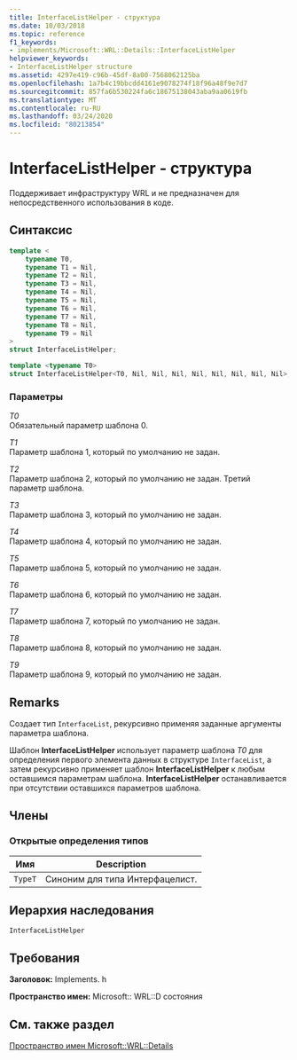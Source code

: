 ```yaml
---
title: InterfaceListHelper - структура
ms.date: 10/03/2018
ms.topic: reference
f1_keywords:
- implements/Microsoft::WRL::Details::InterfaceListHelper
helpviewer_keywords:
- InterfaceListHelper structure
ms.assetid: 4297e419-c96b-45df-8a00-7568062125ba
ms.openlocfilehash: 1a7b4c19bbcdd4161e9078274f18f96a48f9e7d7
ms.sourcegitcommit: 857fa6b530224fa6c18675138043aba9aa0619fb
ms.translationtype: MT
ms.contentlocale: ru-RU
ms.lasthandoff: 03/24/2020
ms.locfileid: "80213854"
---
```

# <a name="interfacelisthelper-structure"></a>InterfaceListHelper - структура

Поддерживает инфраструктуру WRL и не предназначен для непосредственного использования в коде.

## <a name="syntax"></a>Синтаксис

```cpp
template <
    typename T0,
    typename T1 = Nil,
    typename T2 = Nil,
    typename T3 = Nil,
    typename T4 = Nil,
    typename T5 = Nil,
    typename T6 = Nil,
    typename T7 = Nil,
    typename T8 = Nil,
    typename T9 = Nil
>
struct InterfaceListHelper;

template <typename T0>
struct InterfaceListHelper<T0, Nil, Nil, Nil, Nil, Nil, Nil, Nil, Nil>;
```

### <a name="parameters"></a>Параметры

*T0*<br/>
Обязательный параметр шаблона 0.

*T1*<br/>
Параметр шаблона 1, который по умолчанию не задан.

*T2*<br/>
Параметр шаблона 2, который по умолчанию не задан. Третий параметр шаблона.

*T3*<br/>
Параметр шаблона 3, который по умолчанию не задан.

*T4*<br/>
Параметр шаблона 4, который по умолчанию не задан.

*T5*<br/>
Параметр шаблона 5, который по умолчанию не задан.

*T6*<br/>
Параметр шаблона 6, который по умолчанию не задан.

*T7*<br/>
Параметр шаблона 7, который по умолчанию не задан.

*T8*<br/>
Параметр шаблона 8, который по умолчанию не задан.

*T9*<br/>
Параметр шаблона 9, который по умолчанию не задан.

## <a name="remarks"></a>Remarks

Создает тип `InterfaceList`, рекурсивно применяя заданные аргументы параметра шаблона.

Шаблон **InterfaceListHelper** использует параметр шаблона *T0* для определения первого элемента данных в структуре `InterfaceList`, а затем рекурсивно применяет шаблон **InterfaceListHelper** к любым оставшимся параметрам шаблона. **InterfaceListHelper** останавливается при отсутствии оставшихся параметров шаблона.

## <a name="members"></a>Члены

### <a name="public-typedefs"></a>Открытые определения типов

|Имя|Description|
|----------|-----------------|
|`TypeT`|Синоним для типа Интерфацелист.|

## <a name="inheritance-hierarchy"></a>Иерархия наследования

`InterfaceListHelper`

## <a name="requirements"></a>Требования

**Заголовок:** Implements. h

**Пространство имен:** Microsoft:: WRL::D состояния

## <a name="see-also"></a>См. также раздел

[Пространство имен Microsoft::WRL::Details](microsoft-wrl-details-namespace.md)
